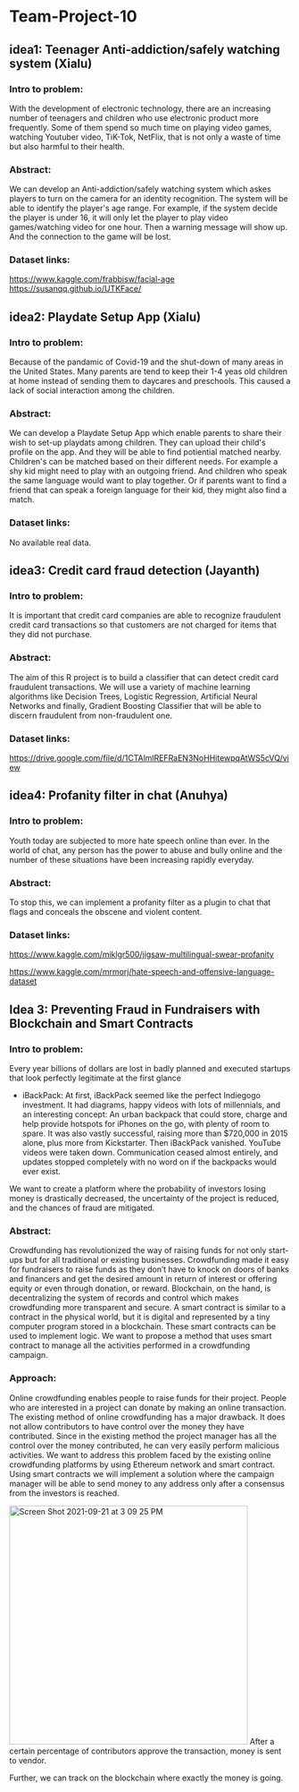 # Team-Project-10

## idea1: Teenager Anti-addiction/safely watching system (Xialu)
### Intro to problem:
With the development of electronic technology, there are an increasing number of teenagers and children who use electronic product more frequently. Some of them spend so much time on playing video games, watching Youtuber video, TiK-Tok, NetFlix, that is not only a waste of time but also harmful to their health.
### Abstract:
We can develop an Anti-addiction/safely watching system which askes players to turn on the camera for an identity recognition. The system will be able to identify the player's age range. For example, if the system decide the player is under 16, it will only let the player to play video games/watching video for one hour. Then a warning message will show up. And the connection to the game will be lost. 
### Dataset links:
https://www.kaggle.com/frabbisw/facial-age
https://susanqq.github.io/UTKFace/

## idea2: Playdate Setup App (Xialu)
### Intro to problem:
Because of the pandamic of Covid-19 and the shut-down of many areas in the United States. Many parents are tend to keep their 1-4 yeas old children at home instead of sending them to daycares and preschools. This caused a lack of social interaction among the children.
### Abstract:
We can develop a Playdate Setup App which enable parents to share their wish to set-up playdats among children. They can upload their child's profile on the app. And they will be able to find potiential matched nearby. Children's can be matched based on their different needs. For example a shy kid might need to play with an outgoing friend. And children who speak the same language would want to play together. Or if parents want to find a friend that can speak a foreign language for their kid, they might also find a match.  
### Dataset links:
No available real data. 


## idea3: Credit card fraud detection (Jayanth)
### Intro to problem:
It is important that credit card companies are able to recognize fraudulent credit card transactions so that customers are not charged for items that they did not purchase.
### Abstract:
 The aim of this R project is to build a classifier that can detect credit card fraudulent transactions. We will use a variety of machine learning algorithms like Decision Trees, Logistic Regression, Artificial Neural Networks and finally, Gradient Boosting Classifier that will be able to discern fraudulent from non-fraudulent one.
### Dataset links:
https://drive.google.com/file/d/1CTAlmlREFRaEN3NoHHitewpqAtWS5cVQ/view 


## idea4: Profanity filter in chat (Anuhya)
### Intro to problem:
Youth today are subjected to more hate speech online than ever. In the world of chat, any person has the power to abuse and bully online and the number of these situations have been increasing rapidly everyday.
### Abstract:
To stop this, we can implement a profanity filter as a plugin to chat that flags and conceals the obscene and violent content.
### Dataset links:
https://www.kaggle.com/miklgr500/jigsaw-multilingual-swear-profanity

https://www.kaggle.com/mrmorj/hate-speech-and-offensive-language-dataset

## Idea 3: Preventing Fraud in Fundraisers with Blockchain and Smart Contracts
### Intro to problem:
Every year billions of dollars are lost in badly planned and executed startups that look perfectly legitimate at the first glance

* iBackPack: At first, iBackPack seemed like the perfect Indiegogo investment. It had diagrams, happy videos with lots of millennials, and an interesting concept: An urban backpack that could store, charge and help provide hotspots for iPhones on the go, with plenty of room to spare. It was also vastly successful, raising more than $720,000 in 2015 alone, plus more from Kickstarter. Then iBackPack vanished. YouTube videos were taken down. Communication ceased almost entirely, and updates stopped completely with no word on if the backpacks would ever exist.

We want to create a platform where the probability of investors losing money is drastically decreased, the uncertainty of the project is reduced, and the chances of fraud are mitigated.


### Abstract:
Crowdfunding has revolutionized the way of raising funds for not only start-ups but for all traditional or existing businesses. Crowdfunding made it easy for fundraisers to raise funds as they don’t have to knock on doors of banks and financers and get the desired amount in return of interest or offering equity or even through donation, or reward. Blockchain, on the hand, is decentralizing the system of records and control which makes crowdfunding more transparent and secure. A smart contract is similar to a contract in the physical world, but it is digital and represented by a tiny computer program stored in a blockchain. These smart contracts can be used to implement logic. We want to propose a method that uses smart contract to manage all the activities performed in a crowdfunding campaign.

### Approach:
Online crowdfunding enables people to raise funds for their project. People who are interested in a project can donate by making an online transaction. The existing method of online crowdfunding has a major drawback. It does not allow contributors to have control over the money they have contributed. Since in the existing method the project manager has all the control over the money contributed, he can very easily perform malicious activities. We want to address this problem faced by the existing online crowdfunding platforms by using Ethereum network and smart contract. Using smart contracts we will implement a solution where the campaign manager will be able to send money to any address only after a consensus from the investors is reached. 

<img width="427" alt="Screen Shot 2021-09-21 at 3 09 25 PM" src="https://user-images.githubusercontent.com/67829172/134254427-ad2b1a95-96d2-4f83-bb60-b437e2e82e85.png"> 
After a certain percentage of contributors approve the transaction, money is sent to vendor.

Further, we can track on the blockchain where exactly the money is going.
